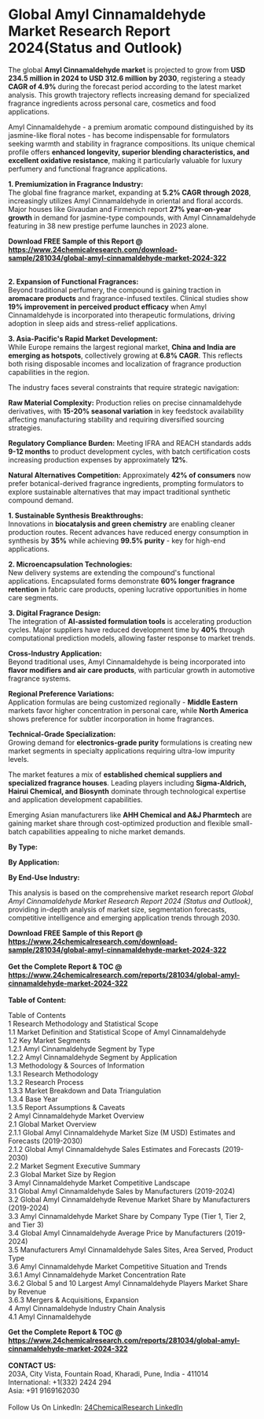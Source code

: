 <h1>Global Amyl Cinnamaldehyde Market Research Report 2024(Status and Outlook)</h1><p>The global <strong>Amyl Cinnamaldehyde market</strong> is projected to grow from <strong>USD 234.5 million in 2024 to USD 312.6 million by 2030</strong>, registering a steady <strong>CAGR of 4.9%</strong> during the forecast period according to the latest market analysis. This growth trajectory reflects increasing demand for specialized fragrance ingredients across personal care, cosmetics and food applications.</p><p>Amyl Cinnamaldehyde - a premium aromatic compound distinguished by its jasmine-like floral notes - has become indispensable for formulators seeking warmth and stability in fragrance compositions. Its unique chemical profile offers <strong>enhanced longevity, superior blending characteristics, and excellent oxidative resistance</strong>, making it particularly valuable for luxury perfumery and functional fragrance applications.</p><p><strong>1. Premiumization in Fragrance Industry:</strong><br>
The global fine fragrance market, expanding at <strong>5.2% CAGR through 2028</strong>, increasingly utilizes Amyl Cinnamaldehyde in oriental and floral accords. Major houses like Givaudan and Firmenich report <strong>27% year-on-year growth</strong> in demand for jasmine-type compounds, with Amyl Cinnamaldehyde featuring in 38 new prestige perfume launches in 2023 alone.</p><div><b>Download FREE Sample of this Report @ 
            <a href="https://www.24chemicalresearch.com/download-sample/281034/global-amyl-cinnamaldehyde-market-2024-322">
            https://www.24chemicalresearch.com/download-sample/281034/global-amyl-cinnamaldehyde-market-2024-322</a></b></div><br><p><strong>2. Expansion of Functional Fragrances:</strong><br>
Beyond traditional perfumery, the compound is gaining traction in <strong>aromacare products</strong> and fragrance-infused textiles. Clinical studies show <strong>19% improvement in perceived product efficacy</strong> when Amyl Cinnamaldehyde is incorporated into therapeutic formulations, driving adoption in sleep aids and stress-relief applications.</p><p><strong>3. Asia-Pacific's Rapid Market Development:</strong><br>
While Europe remains the largest regional market, <strong>China and India are emerging as hotspots</strong>, collectively growing at <strong>6.8% CAGR</strong>. This reflects both rising disposable incomes and localization of fragrance production capabilities in the region.</p><p>The industry faces several constraints that require strategic navigation:</p><p><strong>Raw Material Complexity:</strong> Production relies on precise cinnamaldehyde derivatives, with <strong>15-20% seasonal variation</strong> in key feedstock availability affecting manufacturing stability and requiring diversified sourcing strategies.</p><p><strong>Regulatory Compliance Burden:</strong> Meeting IFRA and REACH standards adds <strong>9-12 months</strong> to product development cycles, with batch certification costs increasing production expenses by approximately <strong>12%</strong>.</p><p><strong>Natural Alternatives Competition:</strong> Approximately <strong>42% of consumers</strong> now prefer botanical-derived fragrance ingredients, prompting formulators to explore sustainable alternatives that may impact traditional synthetic compound demand.</p><p><strong>1. Sustainable Synthesis Breakthroughs:</strong><br>
Innovations in <strong>biocatalysis and green chemistry</strong> are enabling cleaner production routes. Recent advances have reduced energy consumption in synthesis by <strong>35%</strong> while achieving <strong>99.5% purity</strong> - key for high-end applications.</p><p><strong>2. Microencapsulation Technologies:</strong><br>
New delivery systems are extending the compound's functional applications. Encapsulated forms demonstrate <strong>60% longer fragrance retention</strong> in fabric care products, opening lucrative opportunities in home care segments.</p><p><strong>3. Digital Fragrance Design:</strong><br>
The integration of <strong>AI-assisted formulation tools</strong> is accelerating production cycles. Major suppliers have reduced development time by <strong>40%</strong> through computational prediction models, allowing faster response to market trends.</p><p><strong>Cross-Industry Application:</strong><br>
	Beyond traditional uses, Amyl Cinnamaldehyde is being incorporated into <strong>flavor modifiers and air care products</strong>, with particular growth in automotive fragrance systems.</p><p><strong>Regional Preference Variations:</strong><br>
	Application formulas are being customized regionally - <strong>Middle Eastern</strong> markets favor higher concentration in personal care, while <strong>North America</strong> shows preference for subtler incorporation in home fragrances.</p><p><strong>Technical-Grade Specialization:</strong><br>
	Growing demand for <strong>electronics-grade purity</strong> formulations is creating new market segments in specialty applications requiring ultra-low impurity levels.</p><p>The market features a mix of <strong>established chemical suppliers and specialized fragrance houses</strong>. Leading players including <strong>Sigma-Aldrich, Hairui Chemical, and Biosynth</strong> dominate through technological expertise and application development capabilities.</p><p>Emerging Asian manufacturers like <strong>AHH Chemical and A&amp;J Pharmtech</strong> are gaining market share through cost-optimized production and flexible small-batch capabilities appealing to niche market demands.</p><p><strong>By Type:</strong></p><p><strong>By Application:</strong></p><p><strong>By End-Use Industry:</strong></p><p>This analysis is based on the comprehensive market research report <em>Global Amyl Cinnamaldehyde Market Research Report 2024 (Status and Outlook)</em>, providing in-depth analysis of market size, segmentation forecasts, competitive intelligence and emerging application trends through 2030.</p><div><b>Download FREE Sample of this Report @ 
            <a href="https://www.24chemicalresearch.com/download-sample/281034/global-amyl-cinnamaldehyde-market-2024-322">
            https://www.24chemicalresearch.com/download-sample/281034/global-amyl-cinnamaldehyde-market-2024-322</a></b></div><br><div><b>Get the Complete Report & TOC @ 
            <a href="https://www.24chemicalresearch.com/reports/281034/global-amyl-cinnamaldehyde-market-2024-322">
            https://www.24chemicalresearch.com/reports/281034/global-amyl-cinnamaldehyde-market-2024-322</a></b></div><br>
            <b>Table of Content:</b><p>Table of Contents<br />
 1 Research Methodology and Statistical Scope<br />
 1.1 Market Definition and Statistical Scope of Amyl Cinnamaldehyde<br />
 1.2 Key Market Segments<br />
 1.2.1 Amyl Cinnamaldehyde Segment by Type<br />
 1.2.2 Amyl Cinnamaldehyde Segment by Application<br />
 1.3 Methodology & Sources of Information<br />
 1.3.1 Research Methodology<br />
 1.3.2 Research Process<br />
 1.3.3 Market Breakdown and Data Triangulation<br />
 1.3.4 Base Year<br />
 1.3.5 Report Assumptions & Caveats<br />
 2 Amyl Cinnamaldehyde Market Overview<br />
 2.1 Global Market Overview<br />
 2.1.1 Global Amyl Cinnamaldehyde Market Size (M USD) Estimates and Forecasts (2019-2030)<br />
 2.1.2 Global Amyl Cinnamaldehyde Sales Estimates and Forecasts (2019-2030)<br />
 2.2 Market Segment Executive Summary<br />
 2.3 Global Market Size by Region<br />
 3 Amyl Cinnamaldehyde Market Competitive Landscape<br />
 3.1 Global Amyl Cinnamaldehyde Sales by Manufacturers (2019-2024)<br />
 3.2 Global Amyl Cinnamaldehyde Revenue Market Share by Manufacturers (2019-2024)<br />
 3.3 Amyl Cinnamaldehyde Market Share by Company Type (Tier 1, Tier 2, and Tier 3)<br />
 3.4 Global Amyl Cinnamaldehyde Average Price by Manufacturers (2019-2024)<br />
 3.5 Manufacturers Amyl Cinnamaldehyde Sales Sites, Area Served, Product Type<br />
 3.6 Amyl Cinnamaldehyde Market Competitive Situation and Trends<br />
 3.6.1 Amyl Cinnamaldehyde Market Concentration Rate<br />
 3.6.2 Global 5 and 10 Largest Amyl Cinnamaldehyde Players Market Share by Revenue<br />
 3.6.3 Mergers & Acquisitions, Expansion<br />
 4 Amyl Cinnamaldehyde Industry Chain Analysis<br />
 4.1 Amyl Cinnamaldehyde </p><div><b>Get the Complete Report & TOC @ 
            <a href="https://www.24chemicalresearch.com/reports/281034/global-amyl-cinnamaldehyde-market-2024-322">
            https://www.24chemicalresearch.com/reports/281034/global-amyl-cinnamaldehyde-market-2024-322</a></b></div><br><b>CONTACT US:</b><br>
            203A, City Vista, Fountain Road, Kharadi, Pune, India - 411014<br>
            International: +1(332) 2424 294<br>
            Asia: +91 9169162030 <br><br>
            Follow Us On LinkedIn: <a href="https://www.linkedin.com/company/24chemicalresearch/">24ChemicalResearch LinkedIn</a>